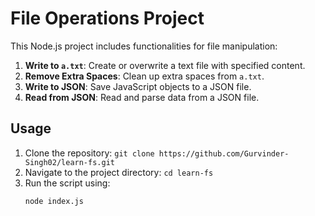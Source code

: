 # File Operations Project

This Node.js project includes functionalities for file manipulation:

1. **Write to `a.txt`**: Create or overwrite a text file with specified content.
2. **Remove Extra Spaces**: Clean up extra spaces from `a.txt`.
3. **Write to JSON**: Save JavaScript objects to a JSON file.
4. **Read from JSON**: Read and parse data from a JSON file.

## Usage

1. Clone the repository: `git clone https://github.com/Gurvinder-Singh02/learn-fs.git`
2. Navigate to the project directory: `cd learn-fs `
3. Run the script using:
   ```bash
   node index.js
